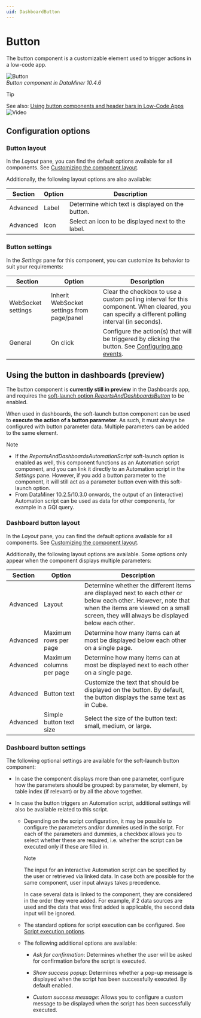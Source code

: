 ```yaml
---
uid: DashboardButton
---
```


# Button

The button component is a customizable element used to trigger actions in a low-code app.

![Button](~/dataminer/images/Button.png)<br>*Button component in DataMiner 10.4.6*

> [!TIP]
> See also: [Using button components and header bars in Low-Code Apps](https://www.youtube.com/watch?v=7Qhitj3fQB4) ![Video](~/dataminer/images/video_Duo.png)

## Configuration options

### Button layout

In the *Layout* pane, you can find the default options available for all components. See [Customizing the component layout](xref:Customize_Component_Layout).

Additionally, the following layout options are also available:

| Section | Option | Description |
|--|--|--|
| Advanced | Label | Determine which text is displayed on the button. |
| Advanced | Icon | Select an icon to be displayed next to the label. |

### Button settings

In the *Settings* pane for this component, you can customize its behavior to suit your requirements:

| Section | Option | Description |
|--|--|--|
| WebSocket settings | Inherit WebSocket settings from page/panel | Clear the checkbox to use a custom polling interval for this component. When cleared, you can specify a different polling interval (in seconds). |
| General | On click | Configure the action(s) that will be triggered by clicking the button. See [Configuring app events](xref:LowCodeApps_event_config). |

## Using the button in dashboards (preview)

The button component is **currently still in preview** in the Dashboards app, and requires the [soft-launch option *ReportsAndDashboardsButton*](xref:Overview_of_Soft_Launch_Options#reportsanddashboardsbutton) to be enabled.

When used in dashboards, the soft-launch button component can be used to **execute the action of a button parameter**. As such, it must always be configured with button parameter data. Multiple parameters can be added to the same element.

> [!NOTE]
>
> - If the *ReportsAndDashboardsAutomationScript* soft-launch option is enabled as well, this component functions as an Automation script component, and you can link it directly to an Automation script in the *Settings* pane. However, if you add a button parameter to the component, it will still act as a parameter button even with this soft-launch option.
> - From DataMiner 10.2.5/10.3.0 onwards, the output of an (interactive) Automation script can be used as data for other components, for example in a GQI query.

### Dashboard button layout

In the *Layout* pane, you can find the default options available for all components. See [Customizing the component layout](xref:Customize_Component_Layout).

Additionally, the following layout options are available. Some options only appear when the component displays multiple parameters:

| Section | Option | Description |
|--|--|--|
| Advanced | Layout | Determine whether the different items are displayed next to each other or below each other. However, note that when the items are viewed on a small screen, they will always be displayed below each other. |
| Advanced | Maximum rows per page | Determine how many items can at most be displayed below each other on a single page. |
| Advanced | Maximum columns per page | Determine how many items can at most be displayed next to each other on a single page. |
| Advanced | Button text | Customize the text that should be displayed on the button. By default, the button displays the same text as in Cube. |
| Advanced | Simple button text size | Select the size of the button text: small, medium, or large. |

### Dashboard button settings

The following optional settings are available for the soft-launch button component:

- In case the component displays more than one parameter, configure how the parameters should be grouped: by parameter, by element, by table index (if relevant) or by all the above together.

- In case the button triggers an Automation script, additional settings will also be available related to this script.

  - Depending on the script configuration, it may be possible to configure the parameters and/or dummies used in the script. For each of the parameters and dummies, a checkbox allows you to select whether these are required, i.e. whether the script can be executed only if these are filled in.

    > [!NOTE]
    > The input for an interactive Automation script can be specified by the user or retrieved via linked data. In case both are possible for the same component, user input always takes precedence.
    >
    > In case several data is linked to the component, they are considered in the order they were added. For example, if 2 data sources are used and the data that was first added is applicable, the second data input will be ignored.

  - The standard options for script execution can be configured. See [Script execution options](xref:Script_execution_options).

  - The following additional options are available:

    - *Ask for confirmation*: Determines whether the user will be asked for confirmation before the script is executed.

    - *Show success popup*: Determines whether a pop-up message is displayed when the script has been successfully executed. By default enabled.

    - *Custom success message*: Allows you to configure a custom message to be displayed when the script has been successfully executed.
